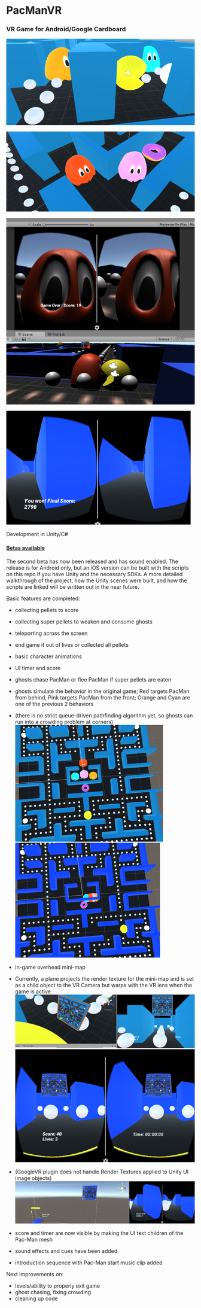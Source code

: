 # PacManVR

### VR Game for Android/Google Cardboard

![PacGhost](/img/pacman_orange_cyan.PNG)

![PinkRed](/img/pink_red.PNG)

![PacManDead](/img/pacman_dead.PNG)

![PacManWon](/img/FinalScore.PNG)

Development in Unity/C#

#### [Betas available](/Builds)
The second beta has now been released and has sound enabled. The 
release is for Android only, but an iOS version can be built with 
the scripts on this repo if you have Unity and the necessary SDKs. 
A more detailed walkthrough of the project, how the Unity scenes
were built, and how the scripts are linked will be written out in the
near future.

Basic features are completed:
* collecting pellets to score
* collecting super pellets to weaken and consume ghosts
* teleporting across the screen
* end game if out of lives or collected all pellets
* basic character animations 
* UI timer and score
* ghosts chase PacMan or flee PacMan if super pellets are eaten 
* ghosts simulate the behavior in the original game; Red targets PacMan from behind, Pink targets PacMan from the front; Orange and Cyan are one of the previous 2 behaviors
* (there is no strict queue-driven pathfinding algorithm yet, so ghosts can run into a crowding problem at corners)
![Crowding1](/img/crowding_problem1.PNG)
![Crowding2](/img/crowding_problem2.PNG)

* in-game overhead mini-map 
* Currently, a plane projects the render texture for the mini-map and is set as a child object to the VR Camera but warps with the VR lens when the game is active ![minimap1](/img/minimap_temp_1.PNG)  ![minimap2](/img/minimap_temp_play.PNG)
* (GoogleVR plugin does not handle Render Textures applied to Unity UI image objects)
![DisplayMapBad](/img/overheadmap_notworking.PNG)

* score and timer are now visible by making the UI text children of the Pac-Man mesh
* sound effects and cues have been added
* introduction sequence with Pac-Man start music clip added

Next improvements on:
* levels/ability to properly exit game
* ghost chasing, fixing crowding
* cleaning up code